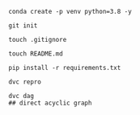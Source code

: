 ```
conda create -p venv python=3.8 -y
```

```
git init
```

```
touch .gitignore
```

```
touch README.md
```

```
pip install -r requirements.txt
```

```
dvc repro
```

```
dvc dag
## direct acyclic graph
```

